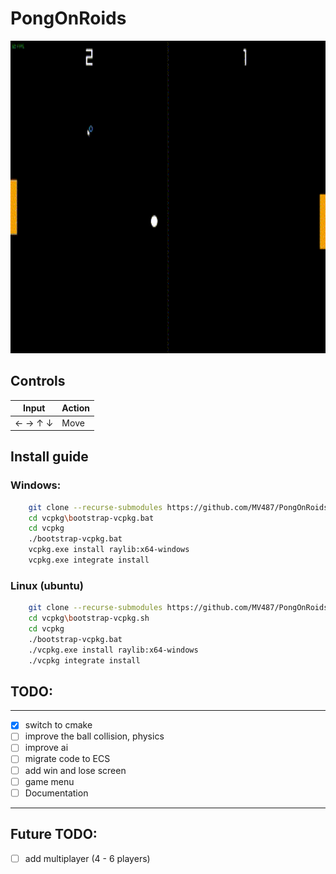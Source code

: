 # PongOnRoids
<p align="center">
    <img src="https://github.com/MV487/PongOnRoids/blob/master/assets/Untitled%20video.gif" alt="GIF" width="800" height="500"  />
</p>

## Controls

| Input                        | Action                |
|-------------------------------|----------------------|
| ←  → ↑ ↓           | Move                           |

## Install guide

### Windows:
```bash
    git clone --recurse-submodules https://github.com/MV487/PongOnRoids.git
    cd vcpkg\bootstrap-vcpkg.bat
    cd vcpkg
    ./bootstrap-vcpkg.bat
    vcpkg.exe install raylib:x64-windows
    vcpkg.exe integrate install
```
### Linux (ubuntu)
```bash
    git clone --recurse-submodules https://github.com/MV487/PongOnRoids.git
    cd vcpkg\bootstrap-vcpkg.sh
    cd vcpkg
    ./bootstrap-vcpkg.bat
    ./vcpkg.exe install raylib:x64-windows
    ./vcpkg integrate install
```
## TODO:
---
- [x] switch to cmake
- [ ] improve the ball collision, physics
- [ ] improve ai
- [ ] migrate code to ECS
- [ ] add win and lose screen
- [ ] game menu
- [ ] Documentation

---
## Future TODO:
- [ ] add multiplayer (4 - 6 players)
